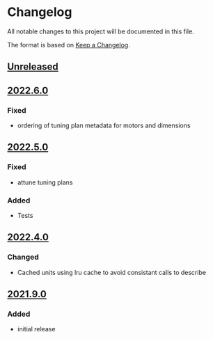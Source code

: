 # Changelog
All notable changes to this project will be documented in this file.

The format is based on [Keep a Changelog](https://keepachangelog.com/).

## [Unreleased]

## [2022.6.0]

### Fixed
- ordering of tuning plan metadata for motors and dimensions

## [2022.5.0]

### Fixed
- attune tuning plans

### Added
- Tests

## [2022.4.0]

### Changed
- Cached units using lru cache to avoid consistant calls to describe

## [2021.9.0]

### Added
- initial release


[Unreleased]: https://github.com/wright-group/wright-plans/compare/v2022.6.0...HEAD
[2022.6.0]: https://github.com/wright-group/wright-plans/compare/v2022.5.0...v2022.6.0
[2022.5.0]: https://github.com/wright-group/wright-plans/compare/v2022.4.0...v2022.5.0
[2022.4.0]: https://github.com/wright-group/wright-plans/compare/v2021.9.0...v2022.4.0
[2021.9.0]: https://github.com/wright-group/wright-plans/releases/tag/v2021.9.0
